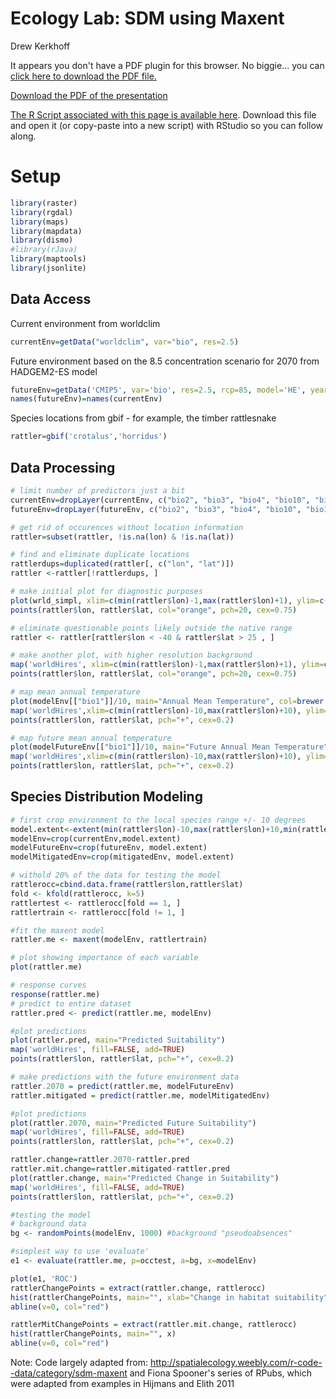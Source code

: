 # Ecology Lab: SDM using Maxent
Drew Kerkhoff  
 


<div>
<object data="3_6_assets/BIENWorkshopEducation.pdf" type="application/pdf" width="100%" height="670px"> 
  <p>It appears you don't have a PDF plugin for this browser.
   No biggie... you can <a href="3_6_assets/BIENWorkshopEducation.pdf">click here to
  download the PDF file.</a></p>  
 </object>
 </div>
 
 <p><a href="3_6_assets/BIENWorkshopEducation.pdf">Download the PDF of the presentation</a></p>  

[<i class="fa fa-file-code-o fa-3x" aria-hidden="true"></i> The R Script associated with this page is available here](3_6_Teaching_Ecoinformatics.R).  Download this file and open it (or copy-paste into a new script) with RStudio so you can follow along.

# Setup

```r
library(raster)
library(rgdal)
library(maps)
library(mapdata)
library(dismo)  
#library(rJava)  
library(maptools)
library(jsonlite)
```
## Data Access
Current environment from worldclim

```r
currentEnv=getData("worldclim", var="bio", res=2.5)
```
Future environment based on the 8.5 concentration scenario for 2070 from HADGEM2-ES model


```r
futureEnv=getData('CMIP5', var='bio', res=2.5, rcp=85, model='HE', year=70)
names(futureEnv)=names(currentEnv)
```

Species locations from gbif - for example, the timber rattlesnake

```r
rattler=gbif('crotalus','horridus')
```
## Data Processing

```r
# limit number of predictors just a bit
currentEnv=dropLayer(currentEnv, c("bio2", "bio3", "bio4", "bio10", "bio11", "bio13", "bio14", "bio15"))
futureEnv=dropLayer(futureEnv, c("bio2", "bio3", "bio4", "bio10", "bio11", "bio13", "bio14", "bio15"))

# get rid of occurences without location information
rattler=subset(rattler, !is.na(lon) & !is.na(lat))

# find and eliminate duplicate locations
rattlerdups=duplicated(rattler[, c("lon", "lat")])
rattler <-rattler[!rattlerdups, ]

# make initial plot for diagnostic purposes
plot(wrld_simpl, xlim=c(min(rattler$lon)-1,max(rattler$lon)+1), ylim=c(min(rattler$lat)-1,max(rattler$lat)+1), axes=TRUE, col="light yellow")
points(rattler$lon, rattler$lat, col="orange", pch=20, cex=0.75)

# eliminate questionable points likely outside the native range
rattler <- rattler[rattler$lon < -40 & rattler$lat > 25 , ]

# make another plot, with higher resolution background
map('worldHires', xlim=c(min(rattler$lon)-1,max(rattler$lon)+1), ylim=c(min(rattler$lat)-1,max(rattler$lat)+1), fill=TRUE, col="light yellow")
points(rattler$lon, rattler$lat, col="orange", pch=20, cex=0.75)

# map mean annual temperature
plot(modelEnv[["bio1"]]/10, main="Annual Mean Temperature", col=brewer.pal(50,"RdYlBu"))
map('worldHires',xlim=c(min(rattler$lon)-10,max(rattler$lon)+10), ylim=c(min(rattler$lat)-10,max(rattler$lat)+10), fill=FALSE, add=TRUE)
points(rattler$lon, rattler$lat, pch="+", cex=0.2)

# map future mean annual temperature
plot(modelFutureEnv[["bio1"]]/10, main="Future Annual Mean Temperature")
map('worldHires',xlim=c(min(rattler$lon)-10,max(rattler$lon)+10), ylim=c(min(rattler$lat)-10,max(rattler$lat)+10), fill=FALSE, add=TRUE)
points(rattler$lon, rattler$lat, pch="+", cex=0.2)
```
 
## Species Distribution Modeling


```r
# first crop environment to the local species range +/- 10 degrees
model.extent<-extent(min(rattler$lon)-10,max(rattler$lon)+10,min(rattler$lat)-10,max(rattler$lat)+10)
modelEnv=crop(currentEnv,model.extent)
modelFutureEnv=crop(futureEnv, model.extent)
modelMitigatedEnv=crop(mitigatedEnv, model.extent)

# withold 20% of the data for testing the model
rattlerocc=cbind.data.frame(rattler$lon,rattler$lat)
fold <- kfold(rattlerocc, k=5)
rattlertest <- rattlerocc[fold == 1, ]
rattlertrain <- rattlerocc[fold != 1, ]

#fit the maxent model
rattler.me <- maxent(modelEnv, rattlertrain)

# plot showing importance of each variable
plot(rattler.me)

# response curves
response(rattler.me)
# predict to entire dataset
rattler.pred <- predict(rattler.me, modelEnv)

#plot predictions
plot(rattler.pred, main="Predicted Suitability")
map('worldHires', fill=FALSE, add=TRUE)
points(rattler$lon, rattler$lat, pch="+", cex=0.2)
```


```r
# make predictions with the future environment data
rattler.2070 = predict(rattler.me, modelFutureEnv)
rattler.mitigated = predict(rattler.me, modelMitigatedEnv)

#plot predictions
plot(rattler.2070, main="Predicted Future Suitability")
map('worldHires', fill=FALSE, add=TRUE)
points(rattler$lon, rattler$lat, pch="+", cex=0.2)

rattler.change=rattler.2070-rattler.pred
rattler.mit.change=rattler.mitigated-rattler.pred
plot(rattler.change, main="Predicted Change in Suitability")
map('worldHires', fill=FALSE, add=TRUE)
points(rattler$lon, rattler$lat, pch="+", cex=0.2)
```


```r
#testing the model
# background data
bg <- randomPoints(modelEnv, 1000) #background "pseudoabsences"

#simplest way to use 'evaluate'
e1 <- evaluate(rattler.me, p=occtest, a=bg, x=modelEnv)

plot(e1, 'ROC')
rattlerChangePoints = extract(rattler.change, rattlerocc)
hist(rattlerChangePoints, main="", xlab="Change in habitat suitability")
abline(v=0, col="red")

rattlerMitChangePoints = extract(rattler.mit.change, rattlerocc)
hist(rattlerChangePoints, main="", x)
abline(v=0, col="red")
```
Note: Code largely adapted from:
http://spatialecology.weebly.com/r-code--data/category/sdm-maxent
and Fiona Spooner's series of RPubs, which were adapted
from examples in Hijmans and Elith 2011
